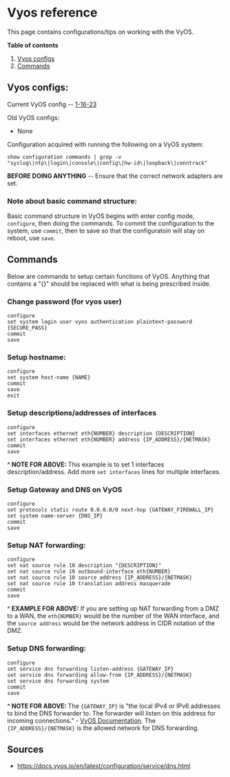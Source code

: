 # Vyos reference
This page contains configurations/tips on working with the VyOS.

**Table of contents**
1. [Vyos configs](#vyos-configs)
2. [Commands](#commands)

## Vyos configs:
Current VyOS config -- [1-16-23](https://github.com/Oliver-Mustoe/Oliver-Mustoe-Tech-Journal/blob/main/tech_journal_backups/SEC-350/Vyos_configs/1-16-23.md)

Old VyOS configs:
- None

Configuration acquired with running the following on a VyOS system:
```
show configuration commands | grep -v "syslog\|ntp\|login\|console\|config\|hw-id\|loopback\|conntrack"
```


**BEFORE DOING ANYTHING** -- Ensure that the correct network adapters are set.

### Note about basic command structure:
Basic command structure in VyOS begins with enter config mode, ``configure``, then doing the commands. To commit the configuration to the system, use `commit`, then to save so that the configuratoin will stay on reboot, use `save`.


## Commands
Below are commands to setup certain functions of VyOS. Anything that contains a "{}" should be replaced with what is being prescribed inside.

### Change password (for vyos user)
```
configure
set system login user vyos authentication plaintext-password {SECURE_PASS}
commit 
save
```

### Setup hostname:
```
configure  
set system host-name {NAME}  
commit  
save  
exit
```

### Setup descriptions/addresses of interfaces
```
configure
set interfaces ethernet eth{NUMBER} description {DESCRIPTION}
set interfaces ethernet eth{NUMBER} address {IP_ADDRESS}/{NETMASK}
commit
save
```
**^ NOTE FOR ABOVE:** This example is to set 1 interfaces description/address. Add more `set interfaces` lines for multiple interfaces.

### Setup Gateway and DNS on VyOS
```
configure  
set protocols static route 0.0.0.0/0 next-hop {GATEWAY_FIREWALL_IP}
set system name-server {DNS_IP}
commit  
save
```

### Setup NAT forwarding:
```
configure
set nat source rule 10 description "{DESCRIPTION}"
set nat source rule 10 outbound-interface eth{NUMBER}
set nat source rule 10 source address {IP_ADDRESS}/{NETMASK}
set nat source rule 10 translation address masquerade
commit
save
```
**^ EXAMPLE FOR ABOVE:** If you are setting up NAT forwarding from a DMZ to a WAN, the `eth{NUMBER}` would be the number of the WAN interface, and the `source address` would be the network address in CIDR notation of the DMZ.

### Setup DNS forwarding:
```
configure  
set service dns forwarding listen-address {GATEWAY_IP} 
set service dns forwarding allow-from {IP_ADDRESS}/{NETMASK}  
set service dns forwarding system  
commit  
save
```
**^ NOTE FOR ABOVE:** The `{GATEWAY_IP}` is "the local IPv4 or IPv6 addresses to bind the DNS forwarder to. The forwarder will listen on this address for incoming connections." - [VyOS Documentation](https://docs.vyos.io/en/latest/configuration/service/dns.html). The `{IP_ADDRESS}/{NETMASK}` is the allowed network for DNS forwarding.

## Sources
- https://docs.vyos.io/en/latest/configuration/service/dns.html